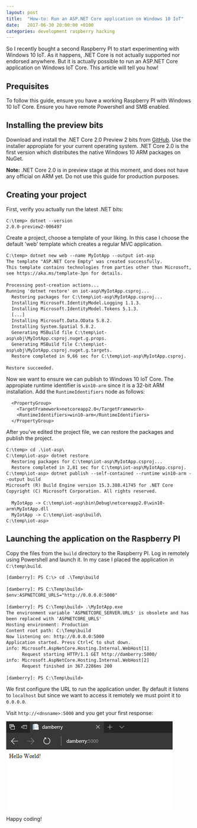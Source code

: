 ```yaml
---
layout: post
title:  "How-to: Run an ASP.NET Core application on Windows 10 IoT"
date:   2017-06-30 20:00:00 +0100
categories: development raspberry hacking
---
```


So I recently bought a second Raspberry PI to start experimenting with Windows 10 IoT. As it happens, .NET Core is not actually supported nor endorsed anywhere. But it is actually possible to run an ASP.NET Core application on Windows IoT Core. This article will tell you how! 

## Prequisites

To follow this guide, ensure you have a working Raspberry PI with Windows 10 IoT Core. Ensure you have remote Powershell and SMB enabled.

## Installing the preview bits

Download and install the .NET Core 2.0 Preview 2 bits from [GitHub](https://github.com/dotnet/core/blob/master/release-notes/download-archives/2.0.0-preview2-download.md). Use the installer appropiate for your current operating system. .NET Core 2.0 is the first version which distributes the native Windows 10 ARM packages on NuGet.

**Note:** .NET Core 2.0 is in preview stage at this moment, and does not have any official on ARM yet. Do not use this guide for production purposes.

## Creating your project

First, verify you actually run the latest .NET bits:

    C:\temp> dotnet --version
    2.0.0-preview2-006497

Create a project, choose a template of your liking. In this case I choose the default 'web' template which creates a regular MVC application.

```
C:\temp> dotnet new web --name MyIotApp --output iot-asp
The template "ASP.NET Core Empty" was created successfully.
This template contains technologies from parties other than Microsoft, see https://aka.ms/template-3pn for details.

Processing post-creation actions...
Running 'dotnet restore' on iot-asp\MyIotApp.csproj...
  Restoring packages for C:\temp\iot-asp\MyIotApp.csproj...
  Installing Microsoft.IdentityModel.Logging 1.1.3.
  Installing Microsoft.IdentityModel.Tokens 5.1.3.
  [...]
  Installing Microsoft.Data.OData 5.8.2.
  Installing System.Spatial 5.8.2.
  Generating MSBuild file C:\temp\iot-asp\obj\MyIotApp.csproj.nuget.g.props.
  Generating MSBuild file C:\temp\iot-asp\obj\MyIotApp.csproj.nuget.g.targets.
  Restore completed in 9,66 sec for C:\temp\iot-asp\MyIotApp.csproj.

Restore succeeded.
```

Now we want to ensure we can publish to Windows 10 IoT Core. The appropiate runtime identifier is `win10-arm` since it is a 32-bit ARM installation. Add the `RuntimeIdentifiers` node as follows:

```
  <PropertyGroup>
    <TargetFramework>netcoreapp2.0</TargetFramework>
	<RuntimeIdentifiers>win10-arm</RuntimeIdentifiers>
  </PropertyGroup>
```

After you've edited the project file, we can restore the packages and publish the project.

```
C:\temp> cd .\iot-asp\
C:\temp\iot-asp> dotnet restore
  Restoring packages for C:\temp\iot-asp\MyIotApp.csproj...
  Restore completed in 2,81 sec for C:\temp\iot-asp\MyIotApp.csproj.
C:\temp\iot-asp> dotnet publish --self-contained --runtime win10-arm --output build
Microsoft (R) Build Engine version 15.3.388.41745 for .NET Core
Copyright (C) Microsoft Corporation. All rights reserved.

  MyIotApp -> C:\temp\iot-asp\bin\Debug\netcoreapp2.0\win10-arm\MyIotApp.dll
  MyIotApp -> C:\temp\iot-asp\build\
C:\temp\iot-asp>
```

## Launching the application on the Raspberry PI

Copy the files from the `build` directory to the Raspberry PI. Log in remotely using Powershell and launch it.
In my case I placed the application in `C:\temp\build`.

```
[damberry]: PS C:\> cd .\Temp\build

[damberry]: PS C:\Temp\build> $env:ASPNETCORE_URLS="http://0.0.0.0:5000"

[damberry]: PS C:\Temp\build> .\MyIotApp.exe
The environment variable 'ASPNETCORE_SERVER.URLS' is obsolete and has been replaced with 'ASPNETCORE_URLS'
Hosting environment: Production
Content root path: C:\Temp\build
Now listening on: http://0.0.0.0:5000
Application started. Press Ctrl+C to shut down.
info: Microsoft.AspNetCore.Hosting.Internal.WebHost[1]
      Request starting HTTP/1.1 GET http://damberry:5000/  
info: Microsoft.AspNetCore.Hosting.Internal.WebHost[2]
      Request finished in 367.2286ms 200 

[damberry]: PS C:\Temp\build> 
```

We first configure the URL to run the application under. By default it listens to `localhost` but since we want to access it remotely we must point it to `0.0.0.0`.

Visit `http://<dnsname>:5000` and you get your first response:

![ASP.NET Core on Windows 10 IoT Core](/images/blog/2017-06-30-how-to-run-aspnet-core-application-on-windows-iot/primary.png)

Happy coding!
